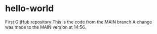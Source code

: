 # hello-world
First GitHub repository
This is the code from the MAIN branch
A change was made to the MAIN version at 14:56.
